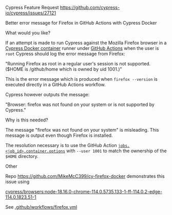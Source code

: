 Cypress Feature Request
https://github.com/cypress-io/cypress/issues/27121

Better error message for Firefox in GitHub Actions with Cypress Docker

What would you like?

If an attempt is made to run Cypress against the Mozilla Firefox browser in a [Cypress Docker container](https://github.com/cypress-io/cypress-docker-images) runner under [GitHub Actions](https://docs.github.com/en/actions) when the user is `root` Cypress should log the error message from Firefox:

"Running Firefox as root in a regular user's session is not supported.  ($HOME is /github/home which is owned by uid 1001.)"

This is the error message which is produced when
`firefox --version`
is executed directly in a GitHub Actions workflow.

Cypress however outputs the message:

"Browser: firefox was not found on your system or is not supported by Cypress."

Why is this needed?

The message "firefox was not found on your system" is misleading. This message is output even though Firefox is installed.

The resolution necessary is to use the GitHub Action [`jobs.<job_id>.container.options`](https://docs.github.com/en/actions/using-workflows/workflow-syntax-for-github-actions#jobsjob_idcontaineroptions) with `--user 1001` to match the ownership of the `$HOME` directory.

Other

Repo https://github.com/MikeMcC399/cy-firefox-docker demonstrates this issue using

[cypress/browsers:node-18.16.0-chrome-114.0.5735.133-1-ff-114.0.2-edge-114.0.1823.51-1](https://hub.docker.com/layers/cypress/browsers/node-18.16.0-chrome-114.0.5735.133-1-ff-114.0.2-edge-114.0.1823.51-1/images/sha256-e4c1a47c8107c37ca47398d8936743965d871c7285f58b852d5cb2658c400922?context=explore)

See [.github/workflows/firefox.yml](https://github.com/MikeMcC399/cy-firefox-docker/blob/master/.github/workflows/firefox.yml)

